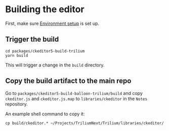 # Building the editor
First, make sure <a class="reference-link" href="Environment%20setup.md">Environment setup</a> is set up.

## Trigger the build

```
cd packages/ckeditor5-build-trilium
yarn build
```

This will trigger a change in the `build` directory.

## Copy the build artifact to the main repo

Go to `packages/ckeditor5-build-balloon-trilium/build` and copy `ckeditor.js` and `ckeditor.js.map` to `libraries/ckeditor` in the `Notes` repository.

An example shell command to copy it:

```
cp build/ckeditor.* ~/Projects/TriliumNext/Trilium/libraries/ckeditor/
```